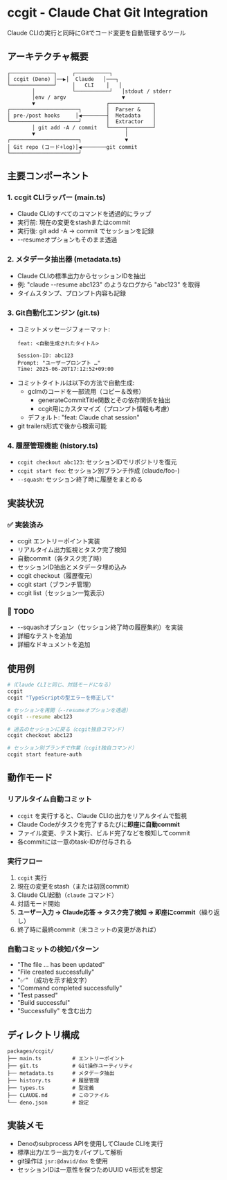 # ccgit - Claude Chat Git Integration

Claude CLIの実行と同時にGitでコード変更を自動管理するツール

## アーキテクチャ概要

```
┌──────────────┐     ┌───────────┐
│ ccgit (Deno) │──▶│  Claude   │───┐
└──────────────┘     │   CLI    │   │
        │            └───────────┘   │stdout / stderr
        │env / argv                  ▼
        ▼                       ┌──────────────┐
┌──────────────────────┐        │  Parser &    │
│ pre-/post hooks     │◀────────┤  Metadata    │
└──────────────────────┘        │  Extractor   │
        │ git add -A / commit   └─────┬────────┘
        ▼                             │
┌──────────────────────┐              ▼
│ Git repo (コード+log)│◀────────git commit
└──────────────────────┘
```

## 主要コンポーネント

### 1. ccgit CLIラッパー (main.ts)
- Claude CLIのすべてのコマンドを透過的にラップ
- 実行前: 現在の変更をstashまたはcommit
- 実行後: git add -A → commit でセッションを記録
- --resumeオプションもそのまま透過

### 2. メタデータ抽出器 (metadata.ts)
- Claude CLIの標準出力からセッションIDを抽出
- 例: "claude --resume abc123" のようなログから "abc123" を取得
- タイムスタンプ、プロンプト内容も記録

### 3. Git自動化エンジン (git.ts)
- コミットメッセージフォーマット:
  ```
  feat: <自動生成されたタイトル>
  
  Session-ID: abc123
  Prompt: "ユーザープロンプト …"
  Time: 2025-06-20T17:12:52+09:00
  ```
- コミットタイトルは以下の方法で自動生成:
  - gclmのコードを一部流用（コピー＆改修）
    - generateCommitTitle関数とその依存関係を抽出
    - ccgit用にカスタマイズ（プロンプト情報も考慮）
  - デフォルト: "feat: Claude chat session"
- git trailers形式で後から検索可能

### 4. 履歴管理機能 (history.ts)
- `ccgit checkout abc123`: セッションIDでリポジトリを復元
- `ccgit start foo`: セッション別ブランチ作成 (claude/foo-<timestamp>)
- `--squash`: セッション終了時に履歴をまとめる

## 実装状況

### ✅ 実装済み
- ccgit エントリーポイント実装
- リアルタイム出力監視とタスク完了検知
- 自動commit（各タスク完了時）
- セッションID抽出とメタデータ埋め込み
- ccgit checkout（履歴復元）
- ccgit start（ブランチ管理）
- ccgit list（セッション一覧表示）

### 🔄 TODO
- --squashオプション（セッション終了時の履歴集約）を実装
- 詳細なテストを追加  
- 詳細なドキュメントを追加

## 使用例

```bash
#（Claude CLIと同じ、対話モードになる）
ccgit
ccgit "TypeScriptの型エラーを修正して"

# セッションを再開（--resumeオプションを透過）
ccgit --resume abc123

# 過去のセッションに戻る（ccgit独自コマンド）
ccgit checkout abc123

# セッション別ブランチで作業（ccgit独自コマンド）
ccgit start feature-auth
```

## 動作モード

### リアルタイム自動コミット
- `ccgit` を実行すると、Claude CLIの出力をリアルタイムで監視
- Claude Codeがタスクを完了するたびに**即座に自動commit**
- ファイル変更、テスト実行、ビルド完了などを検知してcommit
- 各commitには一意のtask-IDが付与される

### 実行フロー
1. `ccgit` 実行
2. 現在の変更をstash（または初回commit）
3. Claude CLI起動（`claude` コマンド）
4. 対話モード開始
5. **ユーザー入力 → Claude応答 → タスク完了検知 → 即座にcommit**（繰り返し）
6. 終了時に最終commit（未コミットの変更があれば）

### 自動コミットの検知パターン
- "The file ... has been updated"
- "File created successfully"  
- "✅" （成功を示す絵文字）
- "Command completed successfully"
- "Test passed"
- "Build successful"
- "Successfully" を含む出力

## ディレクトリ構成

```
packages/ccgit/
├── main.ts          # エントリーポイント
├── git.ts           # Git操作ユーティリティ
├── metadata.ts      # メタデータ抽出
├── history.ts       # 履歴管理
├── types.ts         # 型定義
├── CLAUDE.md        # このファイル
└── deno.json        # 設定
```

## 実装メモ

- Denoのsubprocess APIを使用してClaude CLIを実行
- 標準出力/エラー出力をパイプして解析
- git操作は `jsr:@david/dax` を使用
- セッションIDは一意性を保つためUUID v4形式を想定
